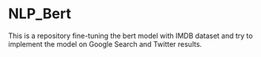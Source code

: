 # NLP_Bert

This is a repository fine-tuning the bert model with IMDB dataset and try to implement the model on Google Search and Twitter results.
